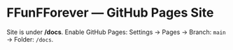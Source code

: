 # FFunFForever — GitHub Pages Site

Site is under **/docs**. Enable GitHub Pages: Settings → Pages → Branch: `main` → Folder: `/docs`.
